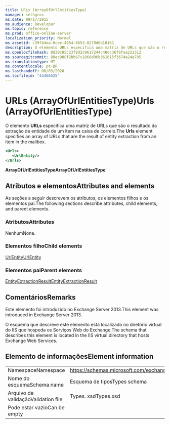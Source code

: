 ```yaml
---
title: URLs (ArrayOfUrlEntitiesType)
manager: sethgros
ms.date: 09/17/2015
ms.audience: Developer
ms.topic: reference
ms.prod: office-online-server
localization_priority: Normal
ms.assetid: c39744ea-0cee-4954-8653-8279d6b10161
description: O elemento URLs especifica uma matriz de URLs que são o resultado da extração de entidade de um item na caixa de correio.
ms.openlocfilehash: 0d30c05c23f8d2c9617244c40dc36f6faa222312
ms.sourcegitcommit: 88ec988f2bb67c1866d06b361615f3674a24e795
ms.translationtype: MT
ms.contentlocale: pt-BR
ms.lasthandoff: 06/03/2020
ms.locfileid: "44466525"
---
```

# <a name="urls-arrayofurlentitiestype"></a><span data-ttu-id="d3d07-103">URLs (ArrayOfUrlEntitiesType)</span><span class="sxs-lookup"><span data-stu-id="d3d07-103">Urls (ArrayOfUrlEntitiesType)</span></span>

<span data-ttu-id="d3d07-104">O elemento **URLs** especifica uma matriz de URLs que são o resultado da extração de entidade de um item na caixa de correio.</span><span class="sxs-lookup"><span data-stu-id="d3d07-104">The **Urls** element specifies an array of URLs that are the result of entity extraction from an item in the mailbox.</span></span> 
  
```XML
<Urls>
   <UrlEntity/>
</Urls>
```

 <span data-ttu-id="d3d07-105">**ArrayOfUrlEntitiesType**</span><span class="sxs-lookup"><span data-stu-id="d3d07-105">**ArrayOfUrlEntitiesType**</span></span>
## <a name="attributes-and-elements"></a><span data-ttu-id="d3d07-106">Atributos e elementos</span><span class="sxs-lookup"><span data-stu-id="d3d07-106">Attributes and elements</span></span>

<span data-ttu-id="d3d07-107">As seções a seguir descrevem os atributos, os elementos filhos e os elementos pai.</span><span class="sxs-lookup"><span data-stu-id="d3d07-107">The following sections describe attributes, child elements, and parent elements.</span></span>
  
### <a name="attributes"></a><span data-ttu-id="d3d07-108">Atributos</span><span class="sxs-lookup"><span data-stu-id="d3d07-108">Attributes</span></span>

<span data-ttu-id="d3d07-109">Nenhum</span><span class="sxs-lookup"><span data-stu-id="d3d07-109">None.</span></span>
  
### <a name="child-elements"></a><span data-ttu-id="d3d07-110">Elementos filho</span><span class="sxs-lookup"><span data-stu-id="d3d07-110">Child elements</span></span>

[<span data-ttu-id="d3d07-111">UrlEntity</span><span class="sxs-lookup"><span data-stu-id="d3d07-111">UrlEntity</span></span>](urlentity.md)
  
### <a name="parent-elements"></a><span data-ttu-id="d3d07-112">Elementos pai</span><span class="sxs-lookup"><span data-stu-id="d3d07-112">Parent elements</span></span>

[<span data-ttu-id="d3d07-113">EntityExtractionResult</span><span class="sxs-lookup"><span data-stu-id="d3d07-113">EntityExtractionResult</span></span>](entityextractionresult.md)
  
## <a name="remarks"></a><span data-ttu-id="d3d07-114">Comentários</span><span class="sxs-lookup"><span data-stu-id="d3d07-114">Remarks</span></span>

<span data-ttu-id="d3d07-115">Este elemento foi introduzido no Exchange Server 2013.</span><span class="sxs-lookup"><span data-stu-id="d3d07-115">This element was introduced in Exchange Server 2013.</span></span>
  
<span data-ttu-id="d3d07-116">O esquema que descreve este elemento está localizado no diretório virtual do IIS que hospeda os Serviços Web do Exchange.</span><span class="sxs-lookup"><span data-stu-id="d3d07-116">The schema that describes this element is located in the IIS virtual directory that hosts Exchange Web Services.</span></span>
  
## <a name="element-information"></a><span data-ttu-id="d3d07-117">Elemento de informações</span><span class="sxs-lookup"><span data-stu-id="d3d07-117">Element information</span></span>

|||
|:-----|:-----|
|<span data-ttu-id="d3d07-118">Namespace</span><span class="sxs-lookup"><span data-stu-id="d3d07-118">Namespace</span></span>  <br/> |https://schemas.microsoft.com/exchange/services/2006/types  <br/> |
|<span data-ttu-id="d3d07-119">Nome do esquema</span><span class="sxs-lookup"><span data-stu-id="d3d07-119">Schema name</span></span>  <br/> |<span data-ttu-id="d3d07-120">Esquema de tipos</span><span class="sxs-lookup"><span data-stu-id="d3d07-120">Types schema</span></span>  <br/> |
|<span data-ttu-id="d3d07-121">Arquivo de validação</span><span class="sxs-lookup"><span data-stu-id="d3d07-121">Validation file</span></span>  <br/> |<span data-ttu-id="d3d07-122">Types. xsd</span><span class="sxs-lookup"><span data-stu-id="d3d07-122">Types.xsd</span></span>  <br/> |
|<span data-ttu-id="d3d07-123">Pode estar vazio</span><span class="sxs-lookup"><span data-stu-id="d3d07-123">Can be empty</span></span>  <br/> ||
   

